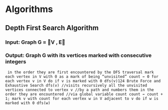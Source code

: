 # Algorithms



## Depth First Search Algorithm
### Input: Graph G = V , E
### Output: Graph G with its vertices marked with consecutive integers
``
in the order they are first encountered by the DFS traversal
mark each vertex in V with 0 as a mark of being “unvisited”
count ← 0
for each vertex v in V do
  if v is marked with 0
    dfs(v)124
Brute Force and Exhaustive Search
dfs(v)
//visits recursively all the unvisited vertices connected to vertex v
//by a path and numbers them in the order they are encountered
//via global variable count
count ← count + 1; mark v with count
for each vertex w in V adjacent to v do
  if w is marked with 0
    dfs(w)``
